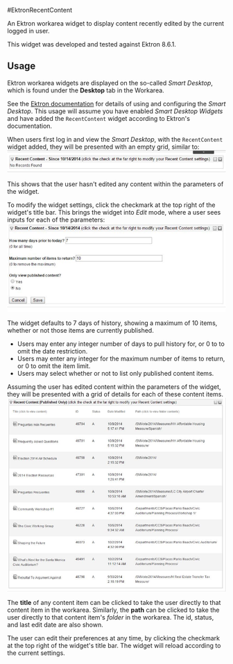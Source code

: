 #EktronRecentContent

An Ektron workarea widget to display content recently edited by the current logged in user.

This widget was developed and tested against Ektron 8.6.1.

## Usage

Ektron workarea widgets are displayed on the so-called *Smart Desktop*, which is found under the **Desktop** tab in the Workarea.

See the [Ektron documentation](http://documentation.ektron.com/cms400/v8.61/Reference/Web/EktronReferenceWeb.html#Content/Managing_Content.htm#Using) 
for details of using and configuring the *Smart Desktop*. This usage will assume you have enabled *Smart Desktop Widgets* and have added the `RecentContent` widget
according to Ektron's documentation.

When users first log in and view the *Smart Desktop*, with the `RecentContent` widget added, they will be presented with an empty grid, similar to:
![Empty Grid](screenshots/empty-grid.jpg)

This shows that the user hasn't edited any content within the parameters of the widget.  

To modify the widget settings, click the checkmark at the top right of the widget's title bar. This brings the widget into *Edit* mode, where a user sees inputs for each of the parameters:
![Edit View](screenshots/edit-view.jpg)

The widget defaults to 7 days of history, showing a maximum of 10 items, whether or not those items are currently published. 

  - Users may enter any integer number of days to pull history for, or 0 to to omit the date restriction.  
  - Users may enter any integer for the maximum number of items to return, or 0 to omit the item limit.  
  - Users may select whether or not to list only published content items.

Assuming the user has edited content within the parameters of the widget, they will be presented with a grid of details for each of these content items.
![Selected Folders Grid](screenshots/content-items-grid.jpg)

The **title** of any content item can be clicked to take the user directly to that content item in the workarea. Similarly, the **path** can be clicked to take the user directly to that content item's *folder* in the workarea.
The id, status, and last edit date are also shown.

The user can edit their preferences at any time, by clicking the checkmark at the top right of the widget's title bar. The widget will reload according to the current settings.
